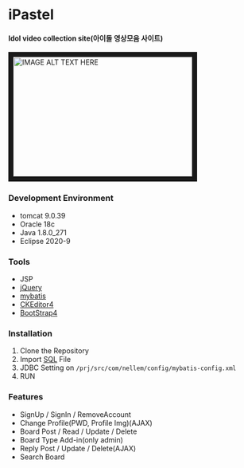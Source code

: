 # iPastel
#### Idol video collection site(아이돌 영상모음 사이트)
<a href="http://www.youtube.com/watch?feature=player_embedded&v=Q_HGEsgz7NQ
" target="_blank"><img src="http://img.youtube.com/vi/Q_HGEsgz7NQ/0.jpg" 
alt="IMAGE ALT TEXT HERE" width="360" height="240" border="10" /></a>
### Development Environment
- tomcat 9.0.39
- Oracle 18c
- Java 1.8.0_271
- Eclipse 2020-9

### Tools
- JSP
- [jQuery](https://jquery.com/)
- [mybatis](https://mybatis.org/)
- [CKEditor4](https://ckeditor.com/)
- [BootStrap4](https://getbootstrap.com/)

### Installation
1. Clone the Repository
2. Import [SQL](https://github.com/bluesky0990/JSPPrj_iPastel/blob/master/SQL.sql) File
3. JDBC Setting on ```/prj/src/com/nellem/config/mybatis-config.xml```
4. RUN

### Features
 - SignUp / SignIn / RemoveAccount
 - Change Profile(PWD, Profile Img)(AJAX)
 - Board Post / Read / Update / Delete
 - Board Type Add-in(only admin)
 - Reply Post / Update / Delete(AJAX)
 - Search Board
